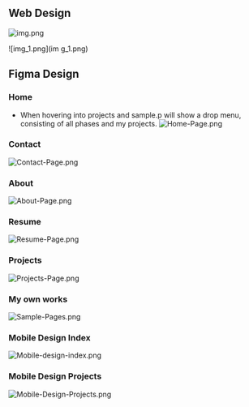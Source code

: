 ## Web Design
![img.png](img.png)


![img_1.png](im
g_1.png)

## Figma Design
### Home
- When hovering into projects and sample.p will show a drop menu, consisting of all phases and my projects.
![Home-Page.png](Home-Page.png)

### Contact
![Contact-Page.png](Contact-Page.png)

### About
![About-Page.png](About-Page.png)

### Resume
![Resume-Page.png](Resume-Page.png)

### Projects
![Projects-Page.png](Projects-Page.png)

### My own works
![Sample-Pages.png](Sample-Pages.png)

### Mobile Design Index
![Mobile-design-index.png](Mobile-design-index.png)

### Mobile Design Projects
![Mobile-Design-Projects.png](Mobile-Design-Projects.png)
